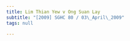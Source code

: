 ```yaml
---
title: Lim Thian Yew v Ong Suan Lay
subtitle: "[2009] SGHC 80 / 03\_April\_2009"
tags: null

---
```


